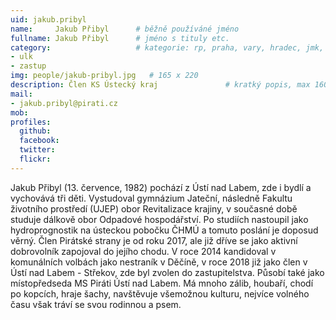 ```yaml
---
uid: jakub.pribyl
name:     Jakub Přibyl	  	# běžně používáné jméno
fullname: Jakub Přibyl	  	# jméno s tituly etc.
category:                 	# kategorie: rp, praha, vary, hradec, jmk, senat
- ulk
- zastup
img: people/jakub-pribyl.jpg   # 165 x 220
description: Člen KS Ústecký kraj              	# kratký popis, max 160 znaků
mail:
- jakub.pribyl@pirati.cz
mob:
profiles:
  github:
  facebook:
  twitter: 
  flickr:
---
```


Jakub Přibyl (13. července, 1982) pochází z Ústí nad Labem, zde i bydlí a vychovává tři děti.
Vystudoval gymnázium Jateční, následně Fakultu životního prostředí (UJEP) obor Revitalizace krajiny, v současné době studuje dálkově obor Odpadové hospodářství. Po studiích nastoupil jako hydroprognostik na ústeckou pobočku ČHMÚ a tomuto poslání je doposud věrný. 
Člen Pirátské strany je od roku 2017, ale již dříve se jako aktivní dobrovolník zapojoval do jejího chodu. V roce 2014 kandidoval v komunálních volbách jako nestraník v Děčíně, v roce 2018 již jako člen v Ústí nad Labem - Střekov, zde byl zvolen do zastupitelstva. Působí také jako místopředseda MS Piráti Ústí nad Labem.
Má mnoho zálib, houbaří, chodí po kopcích, hraje šachy, navštěvuje všemožnou kulturu, nejvíce volného času však tráví se svou rodinnou a psem.

